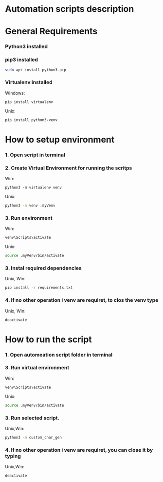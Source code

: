 # Automation scripts description
# General Requirements

### Python3 installed

### pip3 installed 
```bash
sudo apt install python3-pip
```
### Virtualenv installed
Windows:
```shell
pip install virtualenv
```
Unix:
```bash
pip install python3-venv
```
# How to setup environment
### 1. Open script in terminal 
### 2. Create Virtual Environment for running the scritps 
Win:
```shell
python3 -m virtualenv venv
```
Unix:
```bash
python3 -m venv .myVenv
```
### 3. Run environment

Win:
```shell
venv\Scripts\activate
```
Unix:
```bash
source .myVenv/bin/activate
```
### 3. Instal required dependencies
Unix, Win:
```bash
pip install -r requirements.txt
```
### 4. If no other operation i venv are requiret, to clos the venv type

Unix, Win:
```bash
deactivate
```



# How to run the script
### 1. Open automeation script folder in terminal 

### 3. Run virtual environment

Win:
```shell
venv\Scripts\activate
```
Unix:
```bash
source .myVenv/bin/activate
```
### 3. Run selected script. 
Unix,Win:
```bash
python3 -m custom_char_gen
```
### 4. If no other operation i venv are requiret, you can close it by typing

Unix,Win:
```bash
deactivate
```